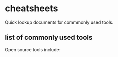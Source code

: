 # cheatsheets

Quick lookup documents for commmonly used tools.

## list of commonly used tools
Open source tools include:
